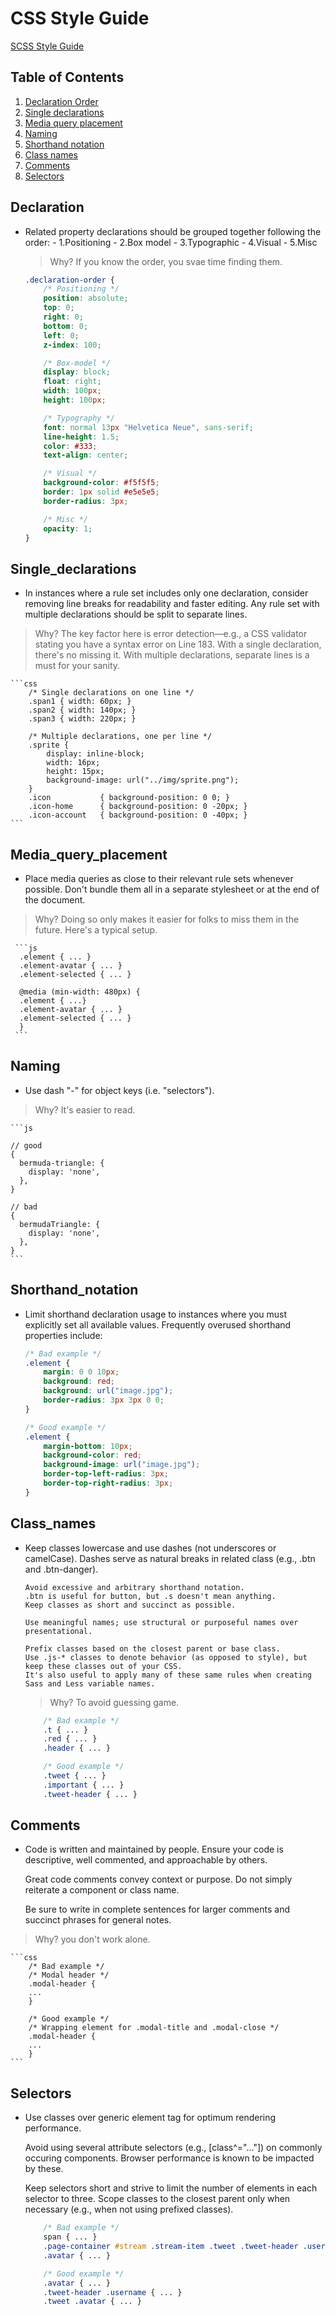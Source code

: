 # CSS Style Guide

[SCSS Style Guide](https://github.com/johnyCloud/style-guides/blob/main/scss-style-guide.md)

## Table of Contents

1. [Declaration Order](#declaration)
1. [Single declarations](#Single_declarations)
1. [Media query placement](#Media_query_placement)
1. [Naming](#naming)
1. [Shorthand notation](#Shorthand_notation)
1. [Class names](#Class_names)
1. [Comments](#comments)
1. [Selectors](#Selectors)

## Declaration 

- Related property declarations should be grouped together following the order:
      - 1.Positioning
      - 2.Box model
      - 3.Typographic
      - 4.Visual
      - 5.Misc

  > Why? If you know the order, you svae time finding them.

    ```css
    .declaration-order {
        /* Positioning */
        position: absolute;
        top: 0;
        right: 0;
        bottom: 0;
        left: 0;
        z-index: 100;

        /* Box-model */
        display: block;
        float: right;
        width: 100px;
        height: 100px;

        /* Typography */
        font: normal 13px "Helvetica Neue", sans-serif;
        line-height: 1.5;
        color: #333;
        text-align: center;

        /* Visual */
        background-color: #f5f5f5;
        border: 1px solid #e5e5e5;
        border-radius: 3px;

        /* Misc */
        opacity: 1;
    }
    ```
## Single_declarations
  - In instances where a rule set includes only one declaration, consider removing
      line breaks for readability and faster editing. Any rule set with multiple
      declarations should be split to separate lines.

  > Why? The key factor here is error detection—e.g., a CSS validator stating you have
      a syntax error on Line 183. With a single declaration, there's no missing it.
      With multiple declarations, separate lines is a must for your sanity.

    ```css
        /* Single declarations on one line */
        .span1 { width: 60px; }
        .span2 { width: 140px; }
        .span3 { width: 220px; }

        /* Multiple declarations, one per line */
        .sprite {
            display: inline-block;
            width: 16px;
            height: 15px;
            background-image: url("../img/sprite.png");
        }
        .icon           { background-position: 0 0; }
        .icon-home      { background-position: 0 -20px; }
        .icon-account   { background-position: 0 -40px; }
    ```

## Media_query_placement
  - Place media queries as close to their relevant rule sets whenever possible. 
    Don't bundle them    all in a separate stylesheet or at the end of the document. 
    
  > Why? Doing so only makes it easier for    folks to miss them in the future.
    Here's a typical setup.

     ```js
      .element { ... }
      .element-avatar { ... }
      .element-selected { ... }

      @media (min-width: 480px) {
      .element { ...}
      .element-avatar { ... }
      .element-selected { ... }
      }
     ```

## Naming

  - Use dash "-" for object keys (i.e. "selectors").
  > Why? It's easier to read.

    ```js

    // good
    {
      bermuda-triangle: {
        display: 'none',
      },
    }

    // bad
    {
      bermudaTriangle: {
        display: 'none',
      },
    }
    ```

## Shorthand_notation

  - Limit shorthand declaration usage to instances where you must 
    explicitly set all available values. Frequently overused shorthand properties include:

    ```css
    /* Bad example */
    .element {
        margin: 0 0 10px;
        background: red;
        background: url("image.jpg");
        border-radius: 3px 3px 0 0;
    }

    /* Good example */
    .element {
        margin-bottom: 10px;
        background-color: red;
        background-image: url("image.jpg");
        border-top-left-radius: 3px;
        border-top-right-radius: 3px;
    }
    ```
## Class_names
  - Keep classes lowercase and use dashes (not underscores or camelCase).
        Dashes serve as natural breaks in related class (e.g., .btn and .btn-danger).
        
        Avoid excessive and arbitrary shorthand notation.
        .btn is useful for button, but .s doesn't mean anything.
        Keep classes as short and succinct as possible.
        
        Use meaningful names; use structural or purposeful names over presentational.
        
        Prefix classes based on the closest parent or base class.
        Use .js-* classes to denote behavior (as opposed to style), but keep these classes out of your CSS.
        It's also useful to apply many of these same rules when creating Sass and Less variable names.
        
      > Why? To avoid guessing game.

    ```css
        /* Bad example */
        .t { ... }
        .red { ... }
        .header { ... }

        /* Good example */
        .tweet { ... }
        .important { ... }
        .tweet-header { ... }
    ```

## Comments

  - Code is written and maintained by people. Ensure your code is descriptive, 
    well commented, and   approachable by others. 
    
    Great code comments convey context or purpose. 
    Do    not simply reiterate a component or class name.

    Be sure to write in complete sentences for larger comments and succinct phrases for general notes.
    
  > Why? you don't work alone.

    ```css
        /* Bad example */
        /* Modal header */
        .modal-header {
        ...
        }

        /* Good example */
        /* Wrapping element for .modal-title and .modal-close */
        .modal-header {
        ...
        }
    ```
    
## Selectors
  - Use classes over generic element tag for optimum rendering performance.
  
    Avoid using several attribute selectors (e.g., [class^="..."])
    on commonly occuring components. Browser performance is known to be impacted by these.
    
    Keep selectors short and strive to limit the number of elements in each selector to three.
    Scope classes to the closest parent only when necessary (e.g., when not using prefixed classes).

    ```css
        /* Bad example */
        span { ... }
        .page-container #stream .stream-item .tweet .tweet-header .username { ... }
        .avatar { ... }

        /* Good example */
        .avatar { ... }
        .tweet-header .username { ... }
        .tweet .avatar { ... }
    ```
